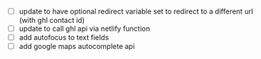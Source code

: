 * [ ] update to have optional redirect variable set to redirect to a different url (with ghl contact id)
* [ ] update to call ghl api via netlify function
* [ ] add autofocus to text fields
* [ ] add google maps autocomplete api
